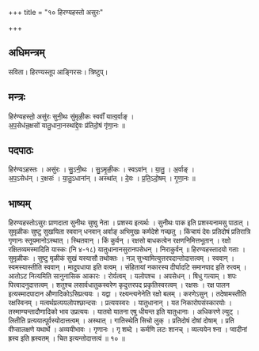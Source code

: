 +++
title = "१० हिरण्यहस्तो असुरः"

+++
## अधिमन्त्रम्
सविता। हिरण्यस्तूप आङ्गिरसः। त्रिष्टुप्।

## मन्त्रः
हिर॑ण्यहस्तो॒ असु॑रः सुनी॒थः सु॑मृळी॒कः स्ववाँ॑ यात्व॒र्वाङ् ।  
अ॒प॒सेध॑न्र॒क्षसो॑ यातु॒धाना॒नस्था॑द्दे॒वः प्र॑तिदो॒षं गृ॑णा॒नः ॥

## पदपाठः
हिर॑ण्यऽहस्तः । असु॑रः । सु॒ऽनी॒थः । सु॒ऽमृ॒ळी॒कः । स्वऽवा॑न् । या॒तु॒ । अ॒र्वाङ् ।  
अ॒प॒ऽसेध॑न् । र॒क्षसः॑ । या॒तु॒ऽधाना॑न् । अस्था॑त् । दे॒वः । प्र॒ति॒ऽदो॒षम् । गृ॒णा॒नः ॥

## भाष्यम्
हिरण्यहस्तोऽसुरः प्राणदाता सुनीथः सुष्वु नेता । प्रशस्य इत्यर्थः । सुनीथः पाक इति प्रशस्यनामसु पाठात् । सुमृळीकः सुष्टु सुखयिता स्ववान् धनवान् अर्वाङ् अभिमुखः कर्मदेशे गच्छतु । किंचायं देवः प्रतिदोषं प्रतिरात्रि गृणानः स्तूयमानोऽस्थात् । स्थितवान् । किं कुर्वन् । रक्षसो बाधकत्वेन रक्षणनिमित्तभूतान् । रक्षो रक्षितव्यमस्मादिति यास्कः (नि ४-१८) यातुधानानसुरानपसेधन् । निराकुर्वन् ॥ हिरण्यहस्तादयो गताः । सुमृळीकः । सुष्टु मृळीकं सुखं यस्यासौ तथोक्तः । नञ् सुभ्यामित्युत्तरपदान्तोदात्तत्वम् । स्ववान् । स्वमस्यास्तीति स्ववान् । मादुपधाया इति वत्वम् । संहितायां नकारस्य दीर्घादटि समानपाद इति रुत्वम् । आतोऽट नित्यमिति सानुनासिक आकारः । रोर्यत्वम् । यलोपश्च । अपसेधन् । षिधु गत्याम् । शपः पित्त्वादनुदात्तत्वम् । शतुश्च लसार्वधातुकस्वरेण कृदुत्तरपद प्रकृतिस्वरत्वम् । रक्षसः । रक्ष पालन इत्यस्मादपादान औणादिकोऽसिप्रत्ययः । यद्वा । रक्ष्यन्त्यनेनेति रक्षो बलम् । करणेऽसुन् । तदेषामस्तीति रक्षस्विनम् । मत्वर्थप्रत्ययलोपश्छान्दसः । प्रत्ययस्वरः । यातुधानान् । यत निकारोपसंस्कारयोः । तस्माण्यन्तादौणादिको भाव उप्रत्ययः । यातवो यातना एषु धीयन्त इति यातुधानाः । अधिकरणे ल्युट् । लितीति प्रत्ययात्पूर्वस्योदात्तत्वम् । अस्थात् । गातिस्थेति सिचो लुक् । प्रतिदोषं दोषां दोषाम् । प्रति वीप्सालक्षणे यथार्थे । अव्ययीभावः । गृणानः । गृ शब्दे । कर्मणि लटः शानच् । व्यत्ययेन श्ना । प्वादीनां ह्रस्व इति ह्रस्वतम् । चित इत्यन्तोदात्तत्वं ॥ १० ॥